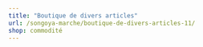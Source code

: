 ```yaml
---
title: "Boutique de divers articles"
url: /songoya-marche/boutique-de-divers-articles-11/
shop: commodité
---
```

